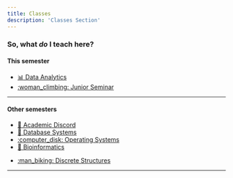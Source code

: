 ```yaml
---
title: Classes
description: 'Classes Section'
---
```

### So, what _**do**_ I teach here?


<!-- add a line drop -->
<!-- <center>
&#x200B;
</center> -->

#### This semester
 + [:bar_chart: Data Analytics](/classes/dataanalytics/dataanalytics/)
 + [:woman_climbing: Junior Seminar](/classes/juniorseminar/juniorseminar/)

---

<!-- add a line drop -->
<!-- <center>
&#x200B;
</center> -->

#### Other semesters
 + [:compass: Academic Discord](/classes/academicdiscord/academicdiscord/)
 + [:thread: Database Systems](/classes/databasesystems/databasesystems/)
 + [:computer_disk: Operating Systems](/classes/operatingsystems/operatingsystems/)
 + [:dna: Bioinformatics](/classes/bioinformatics/bioinformatics/)
<!-- need to go to index on discretestructures since there are "blog files" to host there... -->
 + [:man_biking: Discrete Structures](/classes/discretestructures/)

---

<!-- ### Descriptions -->
